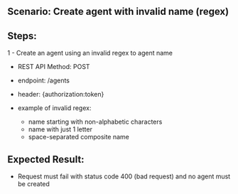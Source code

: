 ## Scenario: Create agent with invalid name (regex) 
## Steps: 
1 - Create an agent using an invalid regex to agent name

- REST API Method: POST
- endpoint: /agents
- header: {authorization:token}
- example of invalid regex:

    * name starting with non-alphabetic characters
    * name with just 1 letter
    * space-separated composite name
 
## Expected Result: 
- Request must fail with status code 400 (bad request) and no agent must be created 
